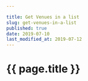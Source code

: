```yaml
---

title: Get Venues in a list
slug: get-venues-in-a-list
published: true
date: 2019-07-10
last_modified_at: 2019-07-12
---
```


# {{ page.title }}
